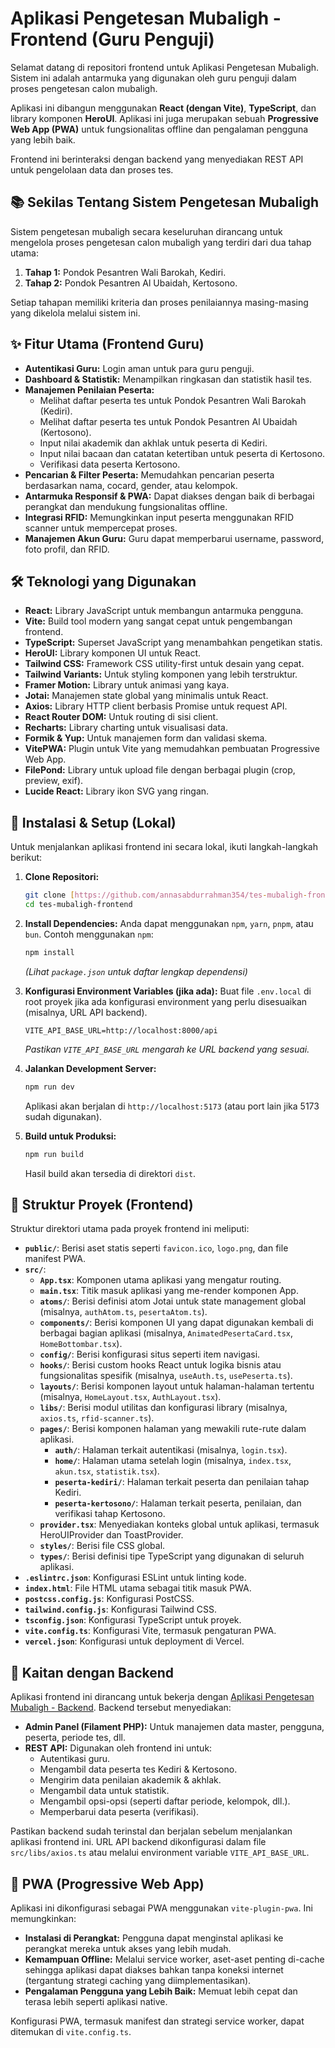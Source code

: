 # Aplikasi Pengetesan Mubaligh - Frontend (Guru Penguji)

Selamat datang di repositori frontend untuk Aplikasi Pengetesan Mubaligh. Sistem ini adalah antarmuka yang digunakan oleh guru penguji dalam proses pengetesan calon mubaligh.

Aplikasi ini dibangun menggunakan **React (dengan Vite)**, **TypeScript**, dan library komponen **HeroUI**. Aplikasi ini juga merupakan sebuah **Progressive Web App (PWA)** untuk fungsionalitas offline dan pengalaman pengguna yang lebih baik.

Frontend ini berinteraksi dengan backend yang menyediakan REST API untuk pengelolaan data dan proses tes.

## 📚 Sekilas Tentang Sistem Pengetesan Mubaligh

Sistem pengetesan mubaligh secara keseluruhan dirancang untuk mengelola proses pengetesan calon mubaligh yang terdiri dari dua tahap utama:

1.  **Tahap 1:** Pondok Pesantren Wali Barokah, Kediri.
2.  **Tahap 2:** Pondok Pesantren Al Ubaidah, Kertosono.

Setiap tahapan memiliki kriteria dan proses penilaiannya masing-masing yang dikelola melalui sistem ini.

## ✨ Fitur Utama (Frontend Guru)

* **Autentikasi Guru:** Login aman untuk para guru penguji.
* **Dashboard & Statistik:** Menampilkan ringkasan dan statistik hasil tes.
* **Manajemen Penilaian Peserta:**
    * Melihat daftar peserta tes untuk Pondok Pesantren Wali Barokah (Kediri).
    * Melihat daftar peserta tes untuk Pondok Pesantren Al Ubaidah (Kertosono).
    * Input nilai akademik dan akhlak untuk peserta di Kediri.
    * Input nilai bacaan dan catatan ketertiban untuk peserta di Kertosono.
    * Verifikasi data peserta Kertosono.
* **Pencarian & Filter Peserta:** Memudahkan pencarian peserta berdasarkan nama, cocard, gender, atau kelompok.
* **Antarmuka Responsif & PWA:** Dapat diakses dengan baik di berbagai perangkat dan mendukung fungsionalitas offline.
* **Integrasi RFID:** Memungkinkan input peserta menggunakan RFID scanner untuk mempercepat proses.
* **Manajemen Akun Guru:** Guru dapat memperbarui username, password, foto profil, dan RFID.

## 🛠️ Teknologi yang Digunakan

* **React:** Library JavaScript untuk membangun antarmuka pengguna.
* **Vite:** Build tool modern yang sangat cepat untuk pengembangan frontend.
* **TypeScript:** Superset JavaScript yang menambahkan pengetikan statis.
* **HeroUI:** Library komponen UI untuk React.
* **Tailwind CSS:** Framework CSS utility-first untuk desain yang cepat.
* **Tailwind Variants:** Untuk styling komponen yang lebih terstruktur.
* **Framer Motion:** Library untuk animasi yang kaya.
* **Jotai:** Manajemen state global yang minimalis untuk React.
* **Axios:** Library HTTP client berbasis Promise untuk request API.
* **React Router DOM:** Untuk routing di sisi client.
* **Recharts:** Library charting untuk visualisasi data.
* **Formik & Yup:** Untuk manajemen form dan validasi skema.
* **VitePWA:** Plugin untuk Vite yang memudahkan pembuatan Progressive Web App.
* **FilePond:** Library untuk upload file dengan berbagai plugin (crop, preview, exif).
* **Lucide React:** Library ikon SVG yang ringan.

## 🔧 Instalasi & Setup (Lokal)

Untuk menjalankan aplikasi frontend ini secara lokal, ikuti langkah-langkah berikut:

1.  **Clone Repositori:**
    ```bash
    git clone [https://github.com/annasabdurrahman354/tes-mubaligh-frontend.git](https://github.com/annasabdurrahman354/tes-mubaligh-frontend.git)
    cd tes-mubaligh-frontend
    ```

2.  **Install Dependencies:**
    Anda dapat menggunakan `npm`, `yarn`, `pnpm`, atau `bun`. Contoh menggunakan `npm`:
    ```bash
    npm install
    ```
    *(Lihat `package.json` untuk daftar lengkap dependensi)*

3.  **Konfigurasi Environment Variables (jika ada):**
    Buat file `.env.local` di root proyek jika ada konfigurasi environment yang perlu disesuaikan (misalnya, URL API backend).
    ```env
    VITE_API_BASE_URL=http://localhost:8000/api
    ```
    *Pastikan `VITE_API_BASE_URL` mengarah ke URL backend yang sesuai.*

4.  **Jalankan Development Server:**
    ```bash
    npm run dev
    ```
    Aplikasi akan berjalan di `http://localhost:5173` (atau port lain jika 5173 sudah digunakan).

5.  **Build untuk Produksi:**
    ```bash
    npm run build
    ```
    Hasil build akan tersedia di direktori `dist`.

## 📂 Struktur Proyek (Frontend)

Struktur direktori utama pada proyek frontend ini meliputi:

* **`public/`**: Berisi aset statis seperti `favicon.ico`, `logo.png`, dan file manifest PWA.
* **`src/`**:
    * **`App.tsx`**: Komponen utama aplikasi yang mengatur routing.
    * **`main.tsx`**: Titik masuk aplikasi yang me-render komponen App.
    * **`atoms/`**: Berisi definisi atom Jotai untuk state management global (misalnya, `authAtom.ts`, `pesertaAtom.ts`).
    * **`components/`**: Berisi komponen UI yang dapat digunakan kembali di berbagai bagian aplikasi (misalnya, `AnimatedPesertaCard.tsx`, `HomeBottombar.tsx`).
    * **`config/`**: Berisi konfigurasi situs seperti item navigasi.
    * **`hooks/`**: Berisi custom hooks React untuk logika bisnis atau fungsionalitas spesifik (misalnya, `useAuth.ts`, `usePeserta.ts`).
    * **`layouts/`**: Berisi komponen layout untuk halaman-halaman tertentu (misalnya, `HomeLayout.tsx`, `AuthLayout.tsx`).
    * **`libs/`**: Berisi modul utilitas dan konfigurasi library (misalnya, `axios.ts`, `rfid-scanner.ts`).
    * **`pages/`**: Berisi komponen halaman yang mewakili rute-rute dalam aplikasi.
        * **`auth/`**: Halaman terkait autentikasi (misalnya, `login.tsx`).
        * **`home/`**: Halaman utama setelah login (misalnya, `index.tsx`, `akun.tsx`, `statistik.tsx`).
        * **`peserta-kediri/`**: Halaman terkait peserta dan penilaian tahap Kediri.
        * **`peserta-kertosono/`**: Halaman terkait peserta, penilaian, dan verifikasi tahap Kertosono.
    * **`provider.tsx`**: Menyediakan konteks global untuk aplikasi, termasuk HeroUIProvider dan ToastProvider.
    * **`styles/`**: Berisi file CSS global.
    * **`types/`**: Berisi definisi tipe TypeScript yang digunakan di seluruh aplikasi.
* **`.eslintrc.json`**: Konfigurasi ESLint untuk linting kode.
* **`index.html`**: File HTML utama sebagai titik masuk PWA.
* **`postcss.config.js`**: Konfigurasi PostCSS.
* **`tailwind.config.js`**: Konfigurasi Tailwind CSS.
* **`tsconfig.json`**: Konfigurasi TypeScript untuk proyek.
* **`vite.config.ts`**: Konfigurasi Vite, termasuk pengaturan PWA.
* **`vercel.json`**: Konfigurasi untuk deployment di Vercel.

## 🔗 Kaitan dengan Backend

Aplikasi frontend ini dirancang untuk bekerja dengan [Aplikasi Pengetesan Mubaligh - Backend](https://github.com/annasabdurrahman354/tes-mubaligh-backend). Backend tersebut menyediakan:

* **Admin Panel (Filament PHP):** Untuk manajemen data master, pengguna, peserta, periode tes, dll.
* **REST API:** Digunakan oleh frontend ini untuk:
    * Autentikasi guru.
    * Mengambil data peserta tes Kediri & Kertosono.
    * Mengirim data penilaian akademik & akhlak.
    * Mengambil data untuk statistik.
    * Mengambil opsi-opsi (seperti daftar periode, kelompok, dll.).
    * Memperbarui data peserta (verifikasi).

Pastikan backend sudah terinstal dan berjalan sebelum menjalankan aplikasi frontend ini. URL API backend dikonfigurasi dalam file `src/libs/axios.ts` atau melalui environment variable `VITE_API_BASE_URL`.

## 🚀 PWA (Progressive Web App)

Aplikasi ini dikonfigurasi sebagai PWA menggunakan `vite-plugin-pwa`. Ini memungkinkan:

* **Instalasi di Perangkat:** Pengguna dapat menginstal aplikasi ke perangkat mereka untuk akses yang lebih mudah.
* **Kemampuan Offline:** Melalui service worker, aset-aset penting di-cache sehingga aplikasi dapat diakses bahkan tanpa koneksi internet (tergantung strategi caching yang diimplementasikan).
* **Pengalaman Pengguna yang Lebih Baik:** Memuat lebih cepat dan terasa lebih seperti aplikasi native.

Konfigurasi PWA, termasuk manifest dan strategi service worker, dapat ditemukan di `vite.config.ts`.
